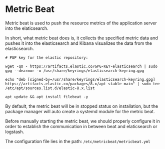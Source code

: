 #  Metric Beat
Metric beat is used to push the resource metrics of the application server into the elaticsearch. 

In short, what metric beat does is, it collects the specified metric data and pushes it into the elasticsearch and Kibana visualizes the data from the elasticsearch.

```
# PGP key for the elastic repository:

wget -qO - https://artifacts.elastic.co/GPG-KEY-elasticsearch | sudo gpg --dearmor -o /usr/share/keyrings/elasticsearch-keyring.gpg

echo "deb [signed-by=/usr/share/keyrings/elasticsearch-keyring.gpg] https://artifacts.elastic.co/packages/8.x/apt stable main" | sudo tee /etc/apt/sources.list.d/elastic-8.x.list

apt update && apt install filebeat -y

```
By default, the metric beat will be in stopped status on installation, but the package manager will auto create a systemd module for the metric beat.

Before manually starting the metric beat, we should properly configure it in order to establish the communication in between beat and elaticsearch or logstash.

The configuration file lies in the path: `/etc/metricbeat/metricbeat.yml` 